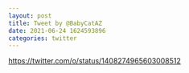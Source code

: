 ```yaml
--- 
layout: post 
title: Tweet by @BabyCatAZ 
date: 2021-06-24 1624593896 
categories: twitter 
--- 
```

https://twitter.com/o/status/1408274965603008512
